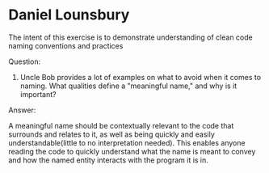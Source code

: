 # Daniel Lounsbury
The intent of this exercise is to demonstrate understanding of clean code naming conventions and practices

Question:
1. Uncle Bob provides a lot of examples on what to avoid when it comes to naming. What qualities define a "meaningful name," and why is it important?

Answer:

A meaningful name should be contextually relevant to the code that surrounds and relates to it, as well as being quickly and easily understandable(little to no interpretation needed). This enables anyone reading the code to quickly understand what the name is meant to convey and how the named entity interacts with the program it is in. 
